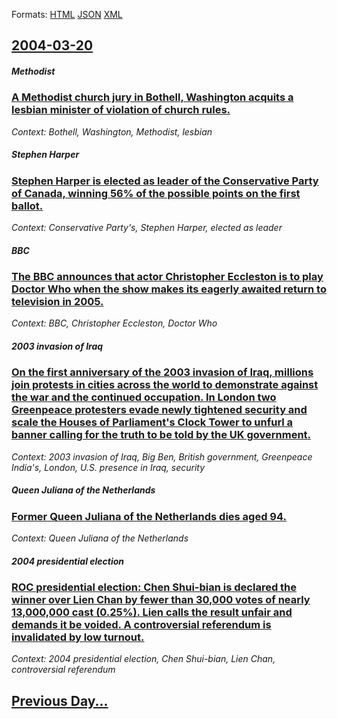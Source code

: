 
Formats: [HTML](2004/03/20/index.html)  [JSON](2004/03/20/index.json)  [XML](2004/03/20/index.xml)  

## [2004-03-20](/news/2004/03/20/index.md)

##### Methodist
### [ A Methodist church jury in Bothell, Washington acquits a lesbian minister of violation of church rules. ](/news/2004/03/20/a-methodist-church-jury-in-bothell-washington-acquits-a-lesbian-minister-of-violation-of-church-rules.md)
_Context: Bothell, Washington, Methodist, lesbian_

##### Stephen Harper
### [ Stephen Harper is elected as leader of the Conservative Party of Canada, winning 56% of the possible points on the first ballot. ](/news/2004/03/20/stephen-harper-is-elected-as-leader-of-the-conservative-party-of-canada-winning-56-of-the-possible-points-on-the-first-ballot.md)
_Context: Conservative Party's, Stephen Harper, elected as leader_

##### BBC
### [ The BBC announces that actor Christopher Eccleston is to play Doctor Who when the show makes its eagerly awaited return to television in 2005. ](/news/2004/03/20/the-bbc-announces-that-actor-christopher-eccleston-is-to-play-doctor-who-when-the-show-makes-its-eagerly-awaited-return-to-television-in-20.md)
_Context: BBC, Christopher Eccleston, Doctor Who_

##### 2003 invasion of Iraq
### [ On the first anniversary of the 2003 invasion of Iraq, millions join protests in cities across the world to demonstrate against the war and the continued occupation. In London two Greenpeace protesters evade newly tightened security and scale the Houses of Parliament's Clock Tower to unfurl a banner calling for the truth to be told by the UK government. ](/news/2004/03/20/on-the-first-anniversary-of-the-2003-invasion-of-iraq-millions-join-protests-in-cities-across-the-world-to-demonstrate-against-the-war-and.md)
_Context: 2003 invasion of Iraq, Big Ben, British government, Greenpeace India's, London, U.S. presence in Iraq, security_

##### Queen Juliana of the Netherlands
### [ Former Queen Juliana of the Netherlands dies aged 94. ](/news/2004/03/20/former-queen-juliana-of-the-netherlands-dies-aged-94.md)
_Context: Queen Juliana of the Netherlands_

##### 2004 presidential election
### [ ROC presidential election: Chen Shui-bian is declared the winner over Lien Chan by fewer than 30,000 votes of nearly 13,000,000 cast (0.25%). Lien calls the result unfair and demands it be voided. A controversial referendum is invalidated by low turnout. ](/news/2004/03/20/roc-presidential-election-chen-shui-bian-is-declared-the-winner-over-lien-chan-by-fewer-than-30-000-votes-of-nearly-13-000-000-cast-0-25.md)
_Context: 2004 presidential election, Chen Shui-bian, Lien Chan, controversial referendum_

## [Previous Day...](/news/2004/03/19/index.md)

